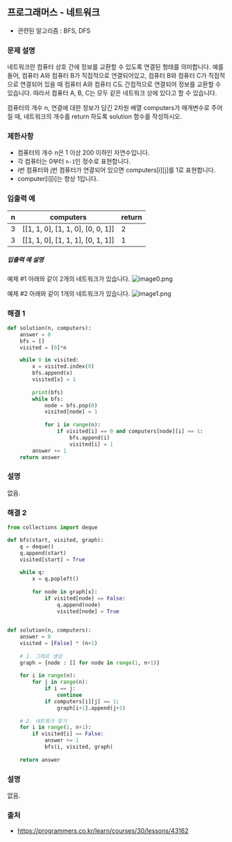 ## 프로그래머스 - 네트워크

- 관련된 알고리즘 : BFS, DFS

### 문제 설명

네트워크란 컴퓨터 상호 간에 정보를 교환할 수 있도록 연결된 형태를 의미합니다. 예를 들어, 컴퓨터 A와 컴퓨터 B가 직접적으로 연결되어있고, 컴퓨터 B와 컴퓨터 C가 직접적으로 연결되어 있을 때 컴퓨터 A와 컴퓨터 C도 간접적으로 연결되어 정보를 교환할 수 있습니다. 따라서 컴퓨터 A, B, C는 모두 같은 네트워크 상에 있다고 할 수 있습니다.

컴퓨터의 개수 n, 연결에 대한 정보가 담긴 2차원 배열 computers가 매개변수로 주어질 때, 네트워크의 개수를 return 하도록 solution 함수를 작성하시오.

### 제한사항

- 컴퓨터의 개수 n은 1 이상 200 이하인 자연수입니다.
- 각 컴퓨터는 0부터 `n-1`인 정수로 표현합니다.
- i번 컴퓨터와 j번 컴퓨터가 연결되어 있으면 computers[i][j]를 1로 표현합니다.
- computer[i][i]는 항상 1입니다.

### 입출력 예

| n    | computers                         | return |
| ---- | --------------------------------- | ------ |
| 3    | [[1, 1, 0], [1, 1, 0], [0, 0, 1]] | 2      |
| 3    | [[1, 1, 0], [1, 1, 1], [0, 1, 1]] | 1      |

##### 입출력 예 설명

예제 #1
아래와 같이 2개의 네트워크가 있습니다.
![image0.png](https://grepp-programmers.s3.amazonaws.com/files/ybm/5b61d6ca97/cc1e7816-b6d7-4649-98e0-e95ea2007fd7.png)

예제 #2
아래와 같이 1개의 네트워크가 있습니다.
![image1.png](https://grepp-programmers.s3.amazonaws.com/files/ybm/7554746da2/edb61632-59f4-4799-9154-de9ca98c9e55.png)

### 해결 1

```python
def solution(n, computers):
    answer = 0
    bfs = []
    visited = [0]*n

    while 0 in visited:
        x = visited.index(0)
        bfs.append(x)
        visited[x] = 1
        
        print(bfs)
        while bfs:
            node = bfs.pop(0)
            visited[node] = 1
            
            for i in range(n):
                if visited[i] == 0 and computers[node][i] == 1:
                    bfs.append(i)
                    visited[i] = 1
        answer += 1
    return answer
```

### 설명

없음.

### 해결 2

```python
from collections import deque

def bfs(start, visited, graph):
    q = deque()
    q.append(start)
    visited[start] = True
    
    while q:
        x = q.popleft()
        
        for node in graph[x]:
            if visited[node] == False:
                q.append(node)
                visited[node] = True
        

def solution(n, computers):
    answer = 0
    visited = [False] * (n+1)
    
    # 1. 그래프 생성
    graph = {node : [] for node in range(1, n+1)}
    
    for i in range(n):
        for j in range(n):
            if i == j:
                continue
            if computers[i][j] == 1:
                graph[i+1].append(j+1)
    
    # 2. 네트워크 찾기
    for i in range(1, n+1):
        if visited[i] == False:
            answer += 1
            bfs(i, visited, graph)
    
    return answer
```

### 설명

없음.

### 출처

- https://programmers.co.kr/learn/courses/30/lessons/43162

